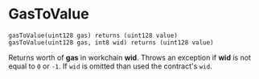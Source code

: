 # GasToValue

```solidity
gasToValue(uint128 gas) returns (uint128 value)
gasToValue(uint128 gas, int8 wid) returns (uint128 value)
```

Returns worth of **gas** in workchain **wid**. Throws an exception if **wid** is not equal to `0` or `-1`. If `wid` is omitted than used the contract's `wid`.
